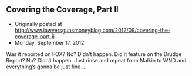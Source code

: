 ## Covering the Coverage, Part II

 * Originally posted at http://www.lawyersgunsmoneyblog.com/2012/09/covering-the-coverage-part-ii
 * Monday, September 17, 2012

Was it reported on FOX? No? Didn’t happen. Did it feature on the Drudge Report? No? Didn’t happen. Just rinse and repeat from Malkin to WND and everything’s gonna be just fine …